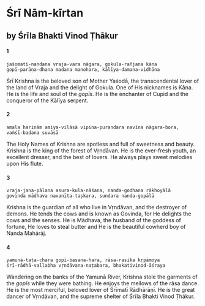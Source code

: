 # Śrī Nām-kīrtan

## by Śrīla Bhakti Vinod Ṭhākur

#### 1

    jaśomatī-nandana vraja-vara nāgara, gokula-rañjana kāna
    gopī-parāṇa-dhana madana manohara, kālīya-damana-vidhāna

Śrī Krishna is the beloved son of Mother Yaśodā, the transcendental lover of the land of Vraja and the delight of Gokula. One of His nicknames is Kāna. He is the life and soul of the *gopīs*. He is the enchanter of Cupid and the conqueror of the Kālīya serpent.

#### 2

    amala harinām amiya-vilāsā vipina-purandara navīna nāgara-bora,
    vaṁśī-badana suvāsā

The Holy Names of Krishna are spotless and full of sweetness and beauty. Krishna is the king of the forest of Vṛndāvan. He is the ever-fresh youth, an excellent dresser, and the best of lovers. He always plays sweet melodies upon His flute.

#### 3

    vraja-jana-pālana asura-kula-nāśana, nanda-godhana rākhoyālā
    govinda mādhava navanīta-taṣkara, sundara nanda-gopālā

Krishna is the guardian of all who live in Vṛndāvan, and the destroyer of demons. He tends the cows and is known as Govinda, for He delights the cows and the senses. He is Mādhava, the husband of the goddess of fortune, He loves to steal butter and He is the beautiful cowherd boy of Nanda Mahārāj.

#### 4

    yamunā-taṭa-chara gopī-basana-hara, rāsa-rasika kṛpāmoya
    śrī-rādhā-vallabha vṛndāvana-naṭabara, bhakativinod-āśraya

Wandering on the banks of the Yamunā River, Krishna stole the garments of the *gopīs* while they were bathing. He enjoys the mellows of the rāsa dance. He is the most merciful, beloved lover of Śrīmatī Rādhārāṇī. He is the great dancer of Vṛndāvan, and the supreme shelter of Śrīla Bhakti Vinod Ṭhākur.

